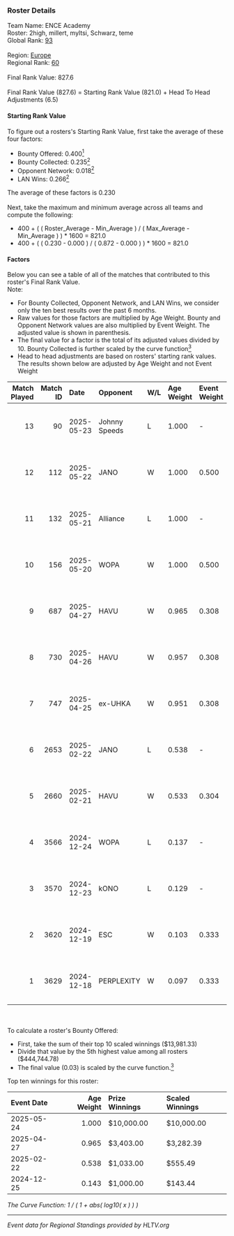 ### Roster Details<br />
Team Name: ENCE Academy<br />
Roster: 2high, millert, myltsi, Schwarz, teme<br />
Global Rank: [93](../../standings_global_2025_06_02.md)<br />
<br />
Region: [Europe]( ../../standings_europe_2025_06_02.md)<br />
Regional Rank: [60]( ../../standings_europe_2025_06_02.md)<br />
<br />
Final Rank Value:  827.6<br />
<br />
Final Rank Value (827.6) = Starting Rank Value (821.0) + Head To Head Adjustments (6.5)<br />

#### Starting Rank Value<br />
To figure out a rosters's Starting Rank Value, first take the average of these four factors:<br />
- Bounty Offered: 0.400[<sup>1</sup>](#table2)
- Bounty Collected: 0.235[<sup>2</sup>](#table1)
- Opponent Network: 0.018[<sup>2</sup>](#table1)
- LAN Wins: 0.266[<sup>2</sup>](#table1)

The average of these factors is 0.230<br />
<br />
Next, take the maximum and minimum average across all teams and compute the following:<br />
- 400 + ( ( Roster_Average - Min_Average ) / ( Max_Average - Min_Average ) ) * 1600 = 821.0
- 400 + ( ( 0.230 - 0.000 ) / ( 0.872 - 0.000 ) ) * 1600 = 821.0


#### Factors<br />
Below you can see a table of all of the matches that contributed to this roster's Final Rank Value.<br />
Note:<br />

- For Bounty Collected, Opponent Network, and LAN Wins, we consider only the ten best results over the past 6 months.
- Raw values for those factors are multiplied by Age Weight. Bounty and Opponent Network values are also multiplied by Event Weight. The adjusted value is shown in parenthesis.
- The final value for a factor is the total of its adjusted values divided by 10. Bounty Collected is further scaled by the curve function[<sup>3</sup>](#curveFunction)
- Head to head adjustments are based on rosters' starting rank values. The results shown below are adjusted by Age Weight and not Event Weight
<span id="table1"></span><br />


| Match Played | Match ID | Date       | Opponent      | W/L | Age Weight | Event Weight | Bounty Collected | Opponent Network | LAN Wins  | H2H Adj. | Roster                                |
| -: | -: | :- | :- | :- | :- | :- | :- | :- | :- | -: | :- |
|           13 |       90 | 2025-05-23 | Johnny Speeds | L   | 1.000      | -            | -                | -                | -         |    -8.93 | 2high, millert, myltsi, Schwarz, teme |
|           12 |      112 | 2025-05-22 | JANO          | W   | 1.000      | 0.500        | 0.004 (0.002)    | 0.158 (0.079)    | 1 (1.000) |    10.38 | 2high, millert, myltsi, Schwarz, teme |
|           11 |      132 | 2025-05-21 | Alliance      | L   | 1.000      | -            | -                | -                | -         |   -13.11 | 2high, millert, myltsi, Schwarz, teme |
|           10 |      156 | 2025-05-20 | WOPA          | W   | 1.000      | 0.500        | 0.002 (0.001)    | 0.117 (0.058)    | 1 (1.000) |     7.69 | 2high, millert, myltsi, Schwarz, teme |
|            9 |      687 | 2025-04-27 | HAVU          | W   | 0.965      | 0.308        | 0.003 (0.001)    | 0.040 (0.012)    | 0 (0.000) |     7.64 | 2high, millert, myltsi, Schwarz, teme |
|            8 |      730 | 2025-04-26 | HAVU          | W   | 0.957      | 0.308        | 0.003 (0.001)    | 0.040 (0.012)    | 0 (0.000) |     7.63 | 2high, millert, myltsi, Schwarz, teme |
|            7 |      747 | 2025-04-25 | ex-UHKA       | W   | 0.951      | 0.308        | 0.001 (0.000)    | 0.000 (0.000)    | 0 (0.000) |     4.73 | 2high, millert, myltsi, Schwarz, teme |
|            6 |     2653 | 2025-02-22 | JANO          | L   | 0.538      | -            | -                | -                | -         |    -9.23 | 2high, millert, myltsi, Schwarz, teme |
|            5 |     2660 | 2025-02-21 | HAVU          | W   | 0.533      | 0.304        | 0.003 (0.000)    | 0.040 (0.006)    | 1 (0.533) |     4.17 | 2high, millert, myltsi, Schwarz, teme |
|            4 |     3566 | 2024-12-24 | WOPA          | L   | 0.137      | -            | -                | -                | -         |    -2.97 | 2high, millert, myltsi, Schwarz, teme |
|            3 |     3570 | 2024-12-23 | kONO          | L   | 0.129      | -            | -                | -                | -         |    -3.07 | 2high, millert, myltsi, Schwarz, teme |
|            2 |     3620 | 2024-12-19 | ESC           | W   | 0.103      | 0.333        | 0.000 (0.000)    | 0.054 (0.002)    | 0 (0.000) |     0.51 | 2high, millert, myltsi, Schwarz, teme |
|            1 |     3629 | 2024-12-18 | PERPLEXITY    | W   | 0.097      | 0.333        | 0.005 (0.000)    | 0.175 (0.006)    | 0 (0.000) |     1.10 | 2high, millert, myltsi, Schwarz, teme |

<br />
<span id="table2"></span><br />
To calculate a roster's Bounty Offered:<br />

- First, take the sum of their top 10 scaled winnings ($13,981.33)
- Divide that value by the 5th highest value among all rosters ($444,744.78)
- The final value (0.03) is scaled by the curve function.[<sup>3</sup>](#curveFunction)

Top ten winnings for this roster:<br />

| Event Date | Age Weight | Prize Winnings | Scaled Winnings |
| :- | -: | :- | :- |
| 2025-05-24 |      1.000 | $10,000.00     | $10,000.00      |
| 2025-04-27 |      0.965 | $3,403.00      | $3,282.39       |
| 2025-02-22 |      0.538 | $1,033.00      | $555.49         |
| 2024-12-25 |      0.143 | $1,000.00      | $143.44         |


<span id="curveFunction"></span>_The Curve Function: 1 / ( 1 + abs( log10( x ) ) )_<br />

---
_Event data for Regional Standings provided by HLTV.org_<br />
